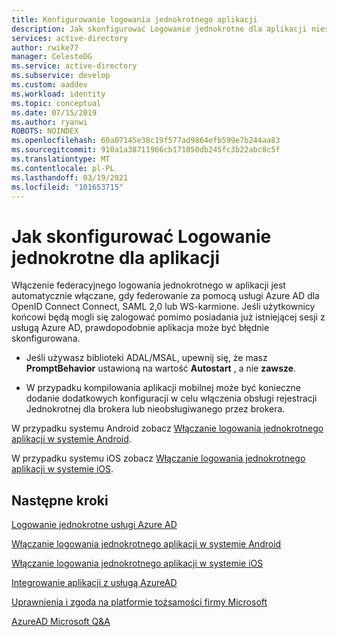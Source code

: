 ```yaml
---
title: Konfigurowanie logowania jednokrotnego aplikacji
description: Jak skonfigurować Logowanie jednokrotne dla aplikacji niestandardowej, którą tworzysz i rejestrujesz w usłudze Azure AD.
services: active-directory
author: rwike77
manager: CelesteDG
ms.service: active-directory
ms.subservice: develop
ms.custom: aaddev
ms.workload: identity
ms.topic: conceptual
ms.date: 07/15/2019
ms.author: ryanwi
ROBOTS: NOINDEX
ms.openlocfilehash: 60a07145e38c19f577ad9864efb599e7b244aa83
ms.sourcegitcommit: 910a1a38711966cb171050db245fc3b22abc8c5f
ms.translationtype: MT
ms.contentlocale: pl-PL
ms.lasthandoff: 03/19/2021
ms.locfileid: "101653715"
---
```

# <a name="how-to-configure-single-sign-on-for-an-application"></a>Jak skonfigurować Logowanie jednokrotne dla aplikacji

Włączenie federacyjnego logowania jednokrotnego w aplikacji jest automatycznie włączane, gdy federowanie za pomocą usługi Azure AD dla OpenID Connect Connect, SAML 2,0 lub WS-karmione. Jeśli użytkownicy końcowi będą mogli się zalogować pomimo posiadania już istniejącej sesji z usługą Azure AD, prawdopodobnie aplikacja może być błędnie skonfigurowana.

* Jeśli używasz biblioteki ADAL/MSAL, upewnij się, że masz **PromptBehavior** ustawioną na wartość **Autostart** , a nie **zawsze**.

* W przypadku kompilowania aplikacji mobilnej może być konieczne dodanie dodatkowych konfiguracji w celu włączenia obsługi rejestracji Jednokrotnej dla brokera lub nieobsługiwanego przez brokera.

W przypadku systemu Android zobacz [Włączanie logowania jednokrotnego aplikacji w systemie Android](../azuread-dev/howto-v1-enable-sso-android.md).<br>

W przypadku systemu iOS zobacz [Włączanie logowania jednokrotnego aplikacji w systemie iOS](../azuread-dev/howto-v1-enable-sso-ios.md).

## <a name="next-steps"></a>Następne kroki

[Logowanie jednokrotne usługi Azure AD](../manage-apps/what-is-single-sign-on.md)<br>

[Włączanie logowania jednokrotnego aplikacji w systemie Android](../azuread-dev/howto-v1-enable-sso-android.md)<br>

[Włączanie logowania jednokrotnego aplikacji w systemie iOS](../azuread-dev/howto-v1-enable-sso-ios.md)<br>

[Integrowanie aplikacji z usługą AzureAD](./quickstart-register-app.md)<br>

[Uprawnienia i zgoda na platformie tożsamości firmy Microsoft](./v2-permissions-and-consent.md)<br>

[AzureAD Microsoft Q&A](/answers/topics/azure-active-directory.html)